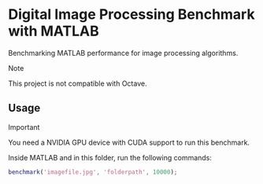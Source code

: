 # Digital Image Processing Benchmark with MATLAB

Benchmarking MATLAB performance for image processing algorithms.

> [!NOTE]
> This project is not compatible with Octave.

## Usage

> [!IMPORTANT]
> You need a NVIDIA GPU device with CUDA support to run this benchmark.

Inside MATLAB and in this folder, run the following commands:

```matlab
benchmark('imagefile.jpg', 'folderpath', 10000);
```
